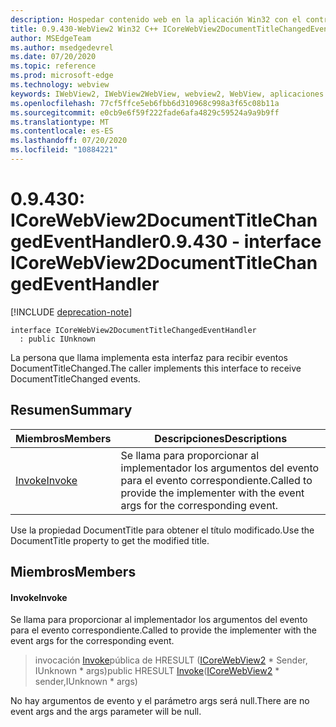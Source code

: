 ```yaml
---
description: Hospedar contenido web en la aplicación Win32 con el control Microsoft Edge WebView2
title: 0.9.430-WebView2 Win32 C++ ICoreWebView2DocumentTitleChangedEventHandler
author: MSEdgeTeam
ms.author: msedgedevrel
ms.date: 07/20/2020
ms.topic: reference
ms.prod: microsoft-edge
ms.technology: webview
keywords: IWebView2, IWebView2WebView, webview2, WebView, aplicaciones Win32, Win32, Edge, ICoreWebView2, ICoreWebView2Host, control de explorador, HTML Edge
ms.openlocfilehash: 77cf5ffce5eb6fbb6d310968c998a3f65c08b11a
ms.sourcegitcommit: e0cb9e6f59f222fade6afa4829c59524a9a9b9ff
ms.translationtype: MT
ms.contentlocale: es-ES
ms.lasthandoff: 07/20/2020
ms.locfileid: "10884221"
---
```

# <span data-ttu-id="e41bc-104">0.9.430: ICoreWebView2DocumentTitleChangedEventHandler</span><span class="sxs-lookup"><span data-stu-id="e41bc-104">0.9.430 - interface ICoreWebView2DocumentTitleChangedEventHandler</span></span> 

[!INCLUDE [deprecation-note](../../includes/deprecation-note.md)]

```
interface ICoreWebView2DocumentTitleChangedEventHandler
  : public IUnknown
```

<span data-ttu-id="e41bc-105">La persona que llama implementa esta interfaz para recibir eventos DocumentTitleChanged.</span><span class="sxs-lookup"><span data-stu-id="e41bc-105">The caller implements this interface to receive DocumentTitleChanged events.</span></span>

## <span data-ttu-id="e41bc-106">Resumen</span><span class="sxs-lookup"><span data-stu-id="e41bc-106">Summary</span></span>

 <span data-ttu-id="e41bc-107">Miembros</span><span class="sxs-lookup"><span data-stu-id="e41bc-107">Members</span></span>                        | <span data-ttu-id="e41bc-108">Descripciones</span><span class="sxs-lookup"><span data-stu-id="e41bc-108">Descriptions</span></span>
--------------------------------|---------------------------------------------
[<span data-ttu-id="e41bc-109">Invoke</span><span class="sxs-lookup"><span data-stu-id="e41bc-109">Invoke</span></span>](#invoke) | <span data-ttu-id="e41bc-110">Se llama para proporcionar al implementador los argumentos del evento para el evento correspondiente.</span><span class="sxs-lookup"><span data-stu-id="e41bc-110">Called to provide the implementer with the event args for the corresponding event.</span></span>

<span data-ttu-id="e41bc-111">Use la propiedad DocumentTitle para obtener el título modificado.</span><span class="sxs-lookup"><span data-stu-id="e41bc-111">Use the DocumentTitle property to get the modified title.</span></span>

## <span data-ttu-id="e41bc-112">Miembros</span><span class="sxs-lookup"><span data-stu-id="e41bc-112">Members</span></span>

#### <span data-ttu-id="e41bc-113">Invoke</span><span class="sxs-lookup"><span data-stu-id="e41bc-113">Invoke</span></span> 

<span data-ttu-id="e41bc-114">Se llama para proporcionar al implementador los argumentos del evento para el evento correspondiente.</span><span class="sxs-lookup"><span data-stu-id="e41bc-114">Called to provide the implementer with the event args for the corresponding event.</span></span>

> <span data-ttu-id="e41bc-115">invocación [Invoke](#invoke)pública de HRESULT ([ICoreWebView2](ICoreWebView2.md) \* Sender, IUnknown \* args)</span><span class="sxs-lookup"><span data-stu-id="e41bc-115">public HRESULT [Invoke](#invoke)([ICoreWebView2](ICoreWebView2.md) \* sender,IUnknown \* args)</span></span>

<span data-ttu-id="e41bc-116">No hay argumentos de evento y el parámetro args será null.</span><span class="sxs-lookup"><span data-stu-id="e41bc-116">There are no event args and the args parameter will be null.</span></span>

